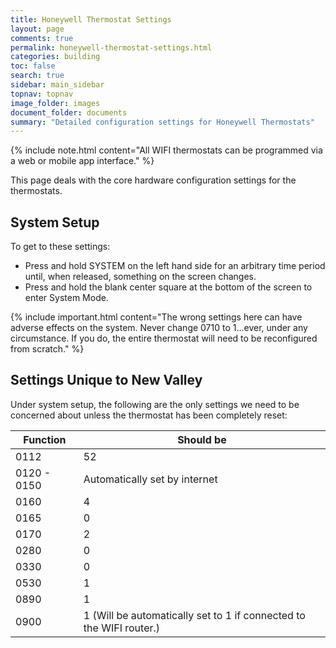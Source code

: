 ```yaml
---
title: Honeywell Thermostat Settings
layout: page
comments: true
permalink: honeywell-thermostat-settings.html
categories: building
toc: false
search: true
sidebar: main_sidebar
topnav: topnav
image_folder: images
document_folder: documents
summary: "Detailed configuration settings for Honeywell Thermostats"
---
```


{% include note.html content="All WIFI thermostats can be programmed via a web or mobile app interface." %}

This page deals with the core hardware configuration settings for the thermostats.

## System Setup

To get to these settings:

- Press and hold SYSTEM on the left hand side for an arbitrary time period until, when released, something on the screen changes.
- Press and hold the blank center square at the bottom of the screen to enter System Mode.

{% include important.html content="The wrong settings here can have adverse effects on the system.  Never change 0710 to 1...ever, under any circumstance.  If you do, the entire thermostat will need to be reconfigured from scratch." %}

## Settings Unique to New Valley

Under system setup, the following are the only settings we need to be concerned about unless the thermostat has been completely reset:

|Function|Should be|
|---|---|
|0112|52|
|0120 - 0150|Automatically set by internet|
|0160|4|
|0165|0|
|0170|2|
|0280|0|
|0330|0|
|0530|1|
|0890|1|
|0900|1 (Will be automatically set to 1 if connected to the WIFI router.)|
